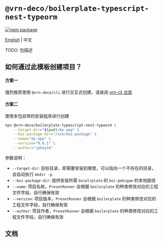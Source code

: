 # `@vrn-deco/boilerplate-typescript-nest-typeorm`

[![npm package](https://badgen.net/npm/v/@vrn-deco/boilerplate-typescript-nest-typeorm)](https://www.npmjs.com/package/@vrn-deco/boilerplate-typescript-nest-typeorm)

[English](./README.md) | 中文

TODO: 包描述

## 如何通过此模板创建项目？

#### 方案一

强烈推荐使用 `@vrn-deco/cli` 进行交互式创建，请查阅 [vrn-cli 仓库](https://github.com/vrn-deco/cli/)

#### 方案二

使用本包自带的安装程序进行创建

```sh
npx @vrn-deco/boilerplate-typescript-nest-typeorm \
	--target-dir="$(pwd)/my-app" \
	--boi-package-dir="/xxx/boi-package" \
	--name="my-app" \
	--version="0.0.1" \
	--author="cphayim"
```

参数说明：

- `--target-dir`: 目标目录，即需要安装到哪里，可以指向一个不存在的目录，会自动执行 `mkdir -p`
- `--boi-package-dir`: 提供安装所需 `boielrplate` 的 `boi-pakcgae` 的本地路径
- `--name`: 项目名称，`PresetRunner` 会根据 `boilerplate` 的种类修改对应的工程文件字段，自行确保有效
- `--version`: 项目版本，`PresetRunner` 会根据 `boilerplate` 的种类修改对应的工程文件字段，自行确保有效
- `--author`: 项目作者，`PresetRunner` 会根据 `boilerplate` 的种类修改对应的工程文件字段，自行确保有效

## 文档
